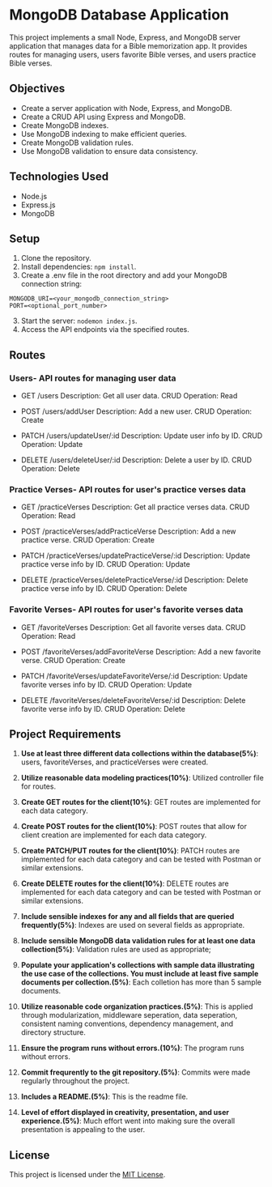 # MongoDB Database Application

This project implements a small Node, Express, and MongoDB server application that manages data for a Bible memorization app. It provides routes for managing users, users favorite Bible verses, and users practice Bible verses.

## Objectives

- Create a server application with Node, Express, and MongoDB.
- Create a CRUD API using Express and MongoDB.
- Create MongoDB indexes.
- Use MongoDB indexing to make efficient queries.
- Create MongoDB validation rules.
- Use MongoDB validation to ensure data consistency.

## Technologies Used
- Node.js
- Express.js
- MongoDB

## Setup

1. Clone the repository.
2. Install dependencies: `npm install`.
3. Create a .env file in the root directory and add your MongoDB connection string:
```
MONGODB_URI=<your_mongodb_connection_string>
PORT=<optional_port_number>
```
3. Start the server: `nodemon index.js`.
4. Access the API endpoints via the specified routes.

## Routes
### Users- API routes for managing user data

- GET /users
Description: Get all user data.
CRUD Operation: Read

- POST /users/addUser
Description: Add a new user.
CRUD Operation: Create

- PATCH /users/updateUser/:id
Description: Update user info by ID.
CRUD Operation: Update

- DELETE /users/deleteUser/:id
Description: Delete a user by ID.
CRUD Operation: Delete

### Practice Verses- API routes for user's practice verses data

- GET /practiceVerses
Description: Get all practice verses data.
CRUD Operation: Read

- POST /practiceVerses/addPracticeVerse
Description: Add a new practice verse.
CRUD Operation: Create

- PATCH /practiceVerses/updatePracticeVerse/:id
Description: Update practice verse info by ID.
CRUD Operation: Update

- DELETE /practiceVerses/deletePracticeVerse/:id
Description: Delete practice verse info by ID.
CRUD Operation: Delete

### Favorite Verses- API routes for user's favorite verses data

- GET /favoriteVerses
Description: Get all favorite verses data.
CRUD Operation: Read

- POST /favoriteVerses/addFavoriteVerse
Description: Add a new favorite verse.
CRUD Operation: Create

- PATCH /favoriteVerses/updateFavoriteVerse/:id
Description: Update favorite verses info by ID.
CRUD Operation: Update

- DELETE /favoriteVerses/deleteFavoriteVerse/:id
Description: Delete favorite verse info by ID.
CRUD Operation: Delete


## Project Requirements

1. **Use at least three different data collections within the database(5%)**: users, favoriteVerses, and practiceVerses were created. 

2. **Utilize reasonable data modeling practices(10%)**: Utilized controller file for routes.

3. **Create GET routes for the client(10%)**: GET routes are implemented for each data category.

4. **Create POST routes for the client(10%)**: POST routes that allow for client creation are implemented for each data category.

5. **Create PATCH/PUT routes for the client(10%)**: PATCH routes are implemented for each data category and can be tested with Postman or similar extensions.

6. **Create DELETE routes for the client(10%)**: DELETE routes are implemented for each data category and can be tested with Postman or similar extensions.

7. **Include sensible indexes for any and all fields that are queried frequently(5%)**: Indexes are used on several fields as appropriate.

8. **Include sensible MongoDB data validation rules for at least one data collection(5%)**: Validation rules are used as appropriate;

9. **Populate your application's collections with sample data illustrating the use case of the collections. You must include at least five sample documents per collection.(5%)**: Each colletion has more than 5 sample documents.

10. **Utilize reasonable code organization practices.(5%)**: This is applied through modularization, middleware seperation, data seperation, consistent naming conventions, dependency management, and directory structure.

11. **Ensure the program runs without errors.(10%)**: The program runs without errors.

12. **Commit frequrently to the git repository.(5%)**: Commits were made regularly throughout the project.

13. **Includes a README.(5%)**: This is the readme file.

14. **Level of effort displayed in creativity, presentation, and user experience.(5%)**: Much effort went into making sure the overall presentation is appealing to the user.


## License

This project is licensed under the [MIT License](LICENSE).